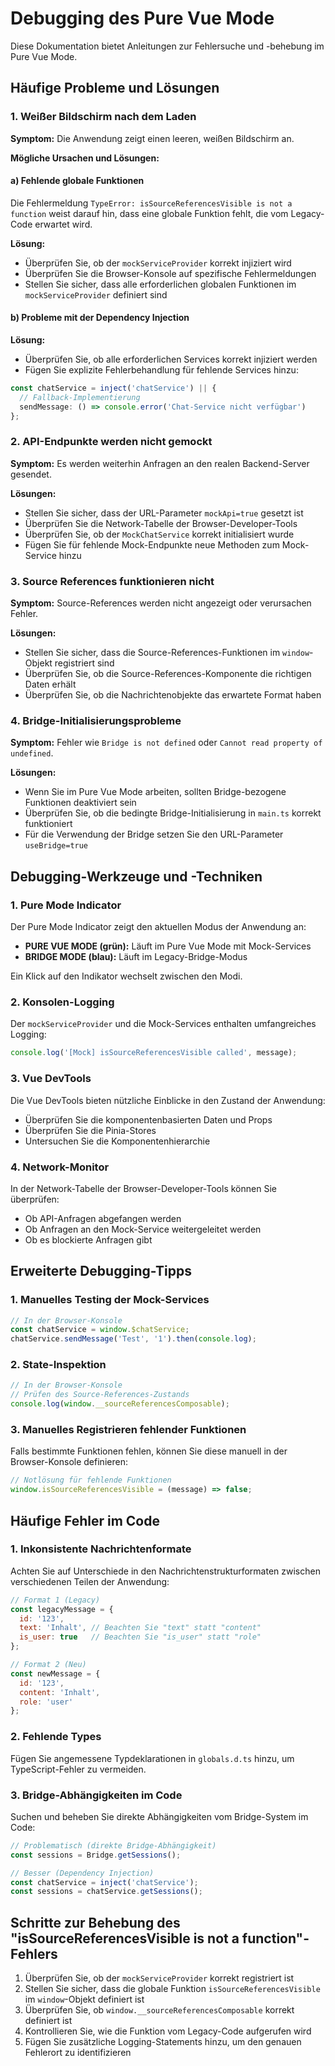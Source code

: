# Debugging des Pure Vue Mode

Diese Dokumentation bietet Anleitungen zur Fehlersuche und -behebung im Pure Vue Mode.

## Häufige Probleme und Lösungen

### 1. Weißer Bildschirm nach dem Laden

**Symptom:** Die Anwendung zeigt einen leeren, weißen Bildschirm an.

**Mögliche Ursachen und Lösungen:**

#### a) Fehlende globale Funktionen

Die Fehlermeldung `TypeError: isSourceReferencesVisible is not a function` weist darauf hin, dass eine globale Funktion fehlt, die vom Legacy-Code erwartet wird.

**Lösung:**
- Überprüfen Sie, ob der `mockServiceProvider` korrekt injiziert wird
- Überprüfen Sie die Browser-Konsole auf spezifische Fehlermeldungen
- Stellen Sie sicher, dass alle erforderlichen globalen Funktionen im `mockServiceProvider` definiert sind

#### b) Probleme mit der Dependency Injection

**Lösung:**
- Überprüfen Sie, ob alle erforderlichen Services korrekt injiziert werden
- Fügen Sie explizite Fehlerbehandlung für fehlende Services hinzu:

```typescript
const chatService = inject('chatService') || {
  // Fallback-Implementierung
  sendMessage: () => console.error('Chat-Service nicht verfügbar')
};
```

### 2. API-Endpunkte werden nicht gemockt

**Symptom:** Es werden weiterhin Anfragen an den realen Backend-Server gesendet.

**Lösungen:**
- Stellen Sie sicher, dass der URL-Parameter `mockApi=true` gesetzt ist
- Überprüfen Sie die Network-Tabelle der Browser-Developer-Tools
- Überprüfen Sie, ob der `MockChatService` korrekt initialisiert wurde
- Fügen Sie für fehlende Mock-Endpunkte neue Methoden zum Mock-Service hinzu

### 3. Source References funktionieren nicht

**Symptom:** Source-References werden nicht angezeigt oder verursachen Fehler.

**Lösungen:**
- Stellen Sie sicher, dass die Source-References-Funktionen im `window`-Objekt registriert sind
- Überprüfen Sie, ob die Source-References-Komponente die richtigen Daten erhält
- Überprüfen Sie, ob die Nachrichtenobjekte das erwartete Format haben

### 4. Bridge-Initialisierungsprobleme

**Symptom:** Fehler wie `Bridge is not defined` oder `Cannot read property of undefined`.

**Lösungen:**
- Wenn Sie im Pure Vue Mode arbeiten, sollten Bridge-bezogene Funktionen deaktiviert sein
- Überprüfen Sie, ob die bedingte Bridge-Initialisierung in `main.ts` korrekt funktioniert
- Für die Verwendung der Bridge setzen Sie den URL-Parameter `useBridge=true`

## Debugging-Werkzeuge und -Techniken

### 1. Pure Mode Indicator

Der Pure Mode Indicator zeigt den aktuellen Modus der Anwendung an:
- **PURE VUE MODE (grün):** Läuft im Pure Vue Mode mit Mock-Services
- **BRIDGE MODE (blau):** Läuft im Legacy-Bridge-Modus

Ein Klick auf den Indikator wechselt zwischen den Modi.

### 2. Konsolen-Logging

Der `mockServiceProvider` und die Mock-Services enthalten umfangreiches Logging:

```typescript
console.log('[Mock] isSourceReferencesVisible called', message);
```

### 3. Vue DevTools

Die Vue DevTools bieten nützliche Einblicke in den Zustand der Anwendung:
- Überprüfen Sie die komponentenbasierten Daten und Props
- Überprüfen Sie die Pinia-Stores
- Untersuchen Sie die Komponentenhierarchie

### 4. Network-Monitor

In der Network-Tabelle der Browser-Developer-Tools können Sie überprüfen:
- Ob API-Anfragen abgefangen werden
- Ob Anfragen an den Mock-Service weitergeleitet werden
- Ob es blockierte Anfragen gibt

## Erweiterte Debugging-Tipps

### 1. Manuelles Testing der Mock-Services

```javascript
// In der Browser-Konsole
const chatService = window.$chatService;
chatService.sendMessage('Test', '1').then(console.log);
```

### 2. State-Inspektion

```javascript
// In der Browser-Konsole
// Prüfen des Source-References-Zustands
console.log(window.__sourceReferencesComposable);
```

### 3. Manuelles Registrieren fehlender Funktionen

Falls bestimmte Funktionen fehlen, können Sie diese manuell in der Browser-Konsole definieren:

```javascript
// Notlösung für fehlende Funktionen
window.isSourceReferencesVisible = (message) => false;
```

## Häufige Fehler im Code

### 1. Inkonsistente Nachrichtenformate

Achten Sie auf Unterschiede in den Nachrichtenstrukturformaten zwischen verschiedenen Teilen der Anwendung:

```javascript
// Format 1 (Legacy)
const legacyMessage = {
  id: '123',
  text: 'Inhalt', // Beachten Sie "text" statt "content"
  is_user: true   // Beachten Sie "is_user" statt "role"
};

// Format 2 (Neu)
const newMessage = {
  id: '123',
  content: 'Inhalt',
  role: 'user'
};
```

### 2. Fehlende Types

Fügen Sie angemessene Typdeklarationen in `globals.d.ts` hinzu, um TypeScript-Fehler zu vermeiden.

### 3. Bridge-Abhängigkeiten im Code

Suchen und beheben Sie direkte Abhängigkeiten vom Bridge-System im Code:

```typescript
// Problematisch (direkte Bridge-Abhängigkeit)
const sessions = Bridge.getSessions();

// Besser (Dependency Injection)
const chatService = inject('chatService');
const sessions = chatService.getSessions();
```

## Schritte zur Behebung des "isSourceReferencesVisible is not a function"-Fehlers

1. Überprüfen Sie, ob der `mockServiceProvider` korrekt registriert ist
2. Stellen Sie sicher, dass die globale Funktion `isSourceReferencesVisible` im `window`-Objekt definiert ist
3. Überprüfen Sie, ob `window.__sourceReferencesComposable` korrekt definiert ist
4. Kontrollieren Sie, wie die Funktion vom Legacy-Code aufgerufen wird
5. Fügen Sie zusätzliche Logging-Statements hinzu, um den genauen Fehlerort zu identifizieren
